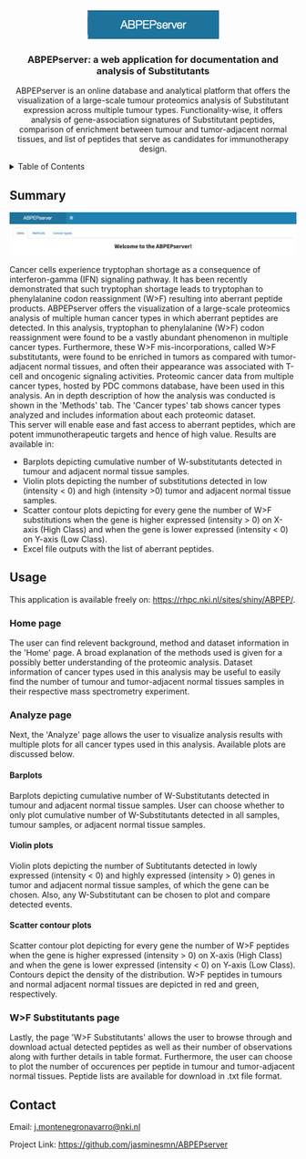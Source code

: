 
<div id="top"></div>


<!-- PROJECT LOGO -->
<br />
<div align="center">
  <a href="https://github.com/jasminesmn/ABPEPserver">
    <img src="images/logo.png" alt="Logo">
  </a>

<h3 align="center">ABPEPserver: a web application for documentation and analysis of Substitutants </h3>

  <p>
    ABPEPserver is an online database and analytical platform that offers the visualization of a large-scale tumour proteomics analysis of Substitutant expression across multiple tumour types. Functionality-wise, it offers analysis of gene-association signatures of Substitutant peptides, comparison of enrichment between tumour and tumor-adjacent normal tissues, and list of peptides that serve as candidates for immunotherapy design. 
    <br />

  </p>
</div>



<!-- TABLE OF CONTENTS -->
<details>
  <summary>Table of Contents</summary>
  <ol>
    <li><a href="#summary">Summary</a></li>
    <li><a href="#usage">Usage</a></li>
    <li><a href="#contact">Contact</a></li>

  </ol>
</details>



<!-- SUMMARY -->
## Summary

 <a href="https://rhpc.nki.nl/sites/shiny/ABPEP/">
    <img src="images/welcome.png" alt="Welcome ">
  </a>

<p align="left">Cancer cells experience tryptophan shortage as a consequence of interferon-gamma (IFN) signaling pathway. It has been recently demonstrated that such tryptophan shortage leads to tryptophan to phenylalanine codon reassignment (W>F) resulting into aberrant peptide products. 
ABPEPserver offers the visualization of a large-scale proteomics analysis of multiple human cancer types in which aberrant peptides are detected. In this analysis, tryptophan to phenylalanine (W>F) codon reassignment were found to be a vastly abundant phenomenon in multiple cancer types. Furthermore, these W>F mis-incorporations, called W>F substitutants, were found to be enriched in tumors as compared with tumor-adjacent normal tissues, and often their appearance was associated with T-cell and oncogenic signaling activities.
Proteomic cancer data from multiple cancer types, hosted by PDC commons database, have been used in this analysis. An in depth description of how the analysis was conducted is shown in the 'Methods' tab. The 'Cancer types' tab shows cancer types analyzed and includes information about each proteomic dataset.<br>
This server will enable ease and fast access to aberrant peptides, which are potent immunotherapeutic targets and hence of high value.
Results are available in:</p>
<ul><li>Barplots depicting cumulative number of W-substitutants detected in tumour and adjacent normal tissue samples.</li>
<li>Violin plots depicting the number of substitutions detected in low (intensity < 0) and high (intensity >0) tumor and adjacent normal tissue samples.</li>
<li>Scatter contour plots depicting for every gene the number of W>F substitutions when the gene is higher expressed (intensity > 0) on X-axis (High Class) and when the gene is lower expressed (intensity < 0) on Y-axis (Low Class).</li>
<li>Excel file outputs with the list of aberrant peptides.</li></ul>



<!-- USAGE EXAMPLES -->
## Usage

This application is available freely on: https://rhpc.nki.nl/sites/shiny/ABPEP/.

### Home page 
The user can find relevent background, method and dataset information in the 'Home' page. A broad explanation of the methods used is given for a possibly better understanding of the proteomic analysis. Dataset information of cancer types used in this analysis may be useful to easily find the number of tumour and tumor-adjacent normal tissues samples in their respective mass spectrometry experiment. 

### Analyze page
Next, the 'Analyze' page allows the user to visualize analysis results with multiple plots for all cancer types used in this analysis. Available plots are discussed below.

#### Barplots
Barplots depicting cumulative number of W-Substitutants detected in tumour and adjacent normal tissue samples. User can choose whether to only plot cumulative number of W-Substitutants detected in all samples, tumour samples, or adjacent normal tissue samples.

#### Violin plots
Violin plots depicting the number of Subtitutants detected in lowly expressed (intensity < 0) and highly expressed (intensity > 0) genes in tumor and adjacent normal tissue samples, of which the gene can be chosen. Also, any W-Substitutant can be chosen to plot and compare detected events.

#### Scatter contour plots
Scatter contour plot depicting for every gene the number of W>F peptides when the gene is higher expressed (intensity > 0) on X-axis (High Class) and when the gene is lower expressed (intensity < 0) on Y-axis (Low Class). Contours depict the density of the distribution. W>F peptides in tumours and normal adjacent normal tissues are depicted in red and green, respectively.

### W>F Substitutants page
Lastly, the page 'W>F Substitutants' allows the user to browse through and download actual detected peptides as well as their number of observations along with further details in table format. Furthermore, the user can choose to plot the number of occurences per peptide in tumour and tumor-adjacent normal tissues. 
Peptide lists are available for download in .txt file format. 


<!-- CONTACT -->
## Contact

Email: j.montenegronavarro@nki.nl

Project Link: https://github.com/jasminesmn/ABPEPserver
